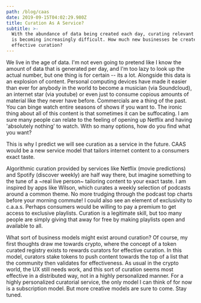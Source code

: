 ```yaml
---
path: /blog/caas
date: 2019-09-15T04:02:29.980Z
title: Curation As A Service?
subtitle: >-
  With the abundance of data being created each day, curating relevant content
  is becoming increasingly difficult. How much new businesses be created around
  effective curation?
---
```

We live in the age of data. I'm not even going to pretend like I know the amount of data that is generated per day, and I'm too lazy to look up the actual number, but one thing is for certain -- its a lot. Alongside this data is an explosion of content. Personal computing devices have made it easier than ever for anybody in the world to become a musician (via Soundcloud), an internet star (via youtube) or even just to consume copious amounts of material like they never have before. Commercials are a thing of the past. You can binge watch entire seasons of shows if you want to. The ironic thing about all of this content is that sometimes it can be suffocating. I am sure many people can relate to the feeling of opening up Netflix and having 'absolutely nothing' to watch. With so many options, how do you find what you want?

This is why I predict we will see curation as a service in the future. CAAS would be a new service model that tailors internet content to a consumers exact taste.

Algorithmic curation provided by services like Netflix (movie predictions) and Spotify (discover weekly) are half way there, but imagine something to the tune of a \~real live person\~ tailoring content to your exact taste. I am inspired by apps like Wilson, which curates a weekly selection of podcasts around a common theme. No more trudging through the podcast top charts before your morning commute! I could also see an element of exclusivity to c.a.a.s. Perhaps consumers would be willing to pay a premium to get access to exclusive playlists. Curation is a legitimate skill, but too many people are simply giving that away for free by making playlists open and available to all.

What sort of business models might exist around curation? Of course, my first thoughts draw me towards crypto, where the concept of a token curated registry exists to rewards curators for effective curation. In this model, curators stake tokens to push content towards the top of a list that the community then validates for effectiveness. As usual in the crypto world, the UX still needs work, and this sort of curation seems most effective in a distributed way, not in a highly personalized manner. For a highly personalized curatorial service, the only model I can think of for now is a subscription model. But more creative models are sure to come. Stay tuned.